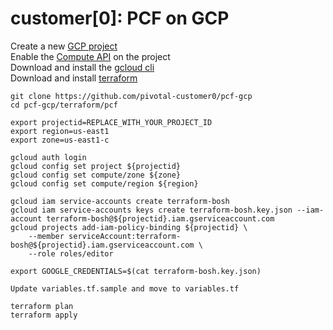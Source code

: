 # customer[0]: PCF on GCP

Create a new [GCP project](https://console.cloud.google.com/iam-admin/projects)  
Enable the [Compute API](https://console.cloud.google.com/apis/api/compute_component) on the project  
Download and install the [gcloud cli](https://cloud.google.com/sdk/docs/quickstarts)  
Download and install [terraform](https://www.terraform.io/downloads.html)  

```
git clone https://github.com/pivotal-customer0/pcf-gcp
cd pcf-gcp/terraform/pcf

export projectid=REPLACE_WITH_YOUR_PROJECT_ID
export region=us-east1
export zone=us-east1-c

gcloud auth login
gcloud config set project ${projectid}
gcloud config set compute/zone ${zone}
gcloud config set compute/region ${region}

gcloud iam service-accounts create terraform-bosh
gcloud iam service-accounts keys create terraform-bosh.key.json --iam-account terraform-bosh@${projectid}.iam.gserviceaccount.com
gcloud projects add-iam-policy-binding ${projectid} \
    --member serviceAccount:terraform-bosh@${projectid}.iam.gserviceaccount.com \
    --role roles/editor
    
export GOOGLE_CREDENTIALS=$(cat terraform-bosh.key.json)

Update variables.tf.sample and move to variables.tf

terraform plan
terraform apply
```
